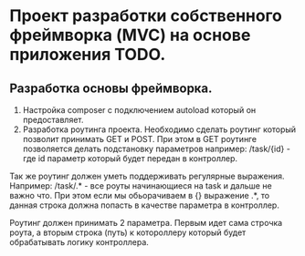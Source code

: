 # Проект разработки собственного фреймворка (MVC) на основе приложения TODO.

## Разработка основы фреймворка.

1. Настройка composer с подключением autoload который он предоставляет.
2. Разработка роутинга проекта.
Необходимо сделать роутинг который позволит принимать GET и POST. При этом в GET роутинге позволяется делать подстановку параметров например:
/task/{id} - где id параметр который будет передан в контроллер.

Так же роутинг должен уметь поддерживать регулярные выражения. Например:
/task/.* - все роуты начинающиеся на task и дальше не важно что. При этом если мы обьорачиваем в {} выражение .*, то данная строка должна попасть в качестве параметра в контроллер.

Роутинг должен принимать 2 параметра. Первым идет сама строчка роута, а вторым строка (путь) к котороллеру который будет обрабатывать логику контроллера.